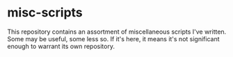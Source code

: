 # misc-scripts

This repository contains an assortment of miscellaneous scripts I've written. Some may be useful, some less so. If it's here, it means it's not significant enough to warrant its own repository.